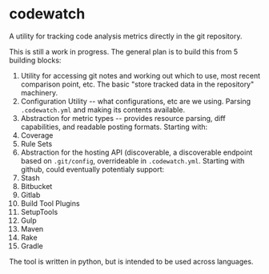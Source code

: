 codewatch
=========

A utility for tracking code analysis metrics directly in the git repository.

This is still a work in progress. The general plan is to build this from 5 building blocks:

1. Utility for accessing git notes and working out which to use, most recent comparison point, etc. The basic "store tracked data in the repository" machinery.
2. Configuration Utility -- what configurations, etc are we using. Parsing ``.codewatch.yml`` and making its contents available.
3. Abstraction for metric types -- provides resource parsing, diff capabilities, and readable posting formats. Starting with:
  1. Coverage
  2. Rule Sets
4. Abstraction for the hosting API (discoverable, a discoverable endpoint based on ``.git/config``, overrideable in ``.codewatch.yml``. Starting with github, could eventually potentialy support:
  1. Stash
  2. Bitbucket
  3. Gitlab
5. Build Tool Plugins
  1. SetupTools
  2. Gulp
  3. Maven
  4. Rake
  5. Gradle


The tool is written in python, but is intended to be used across languages.
